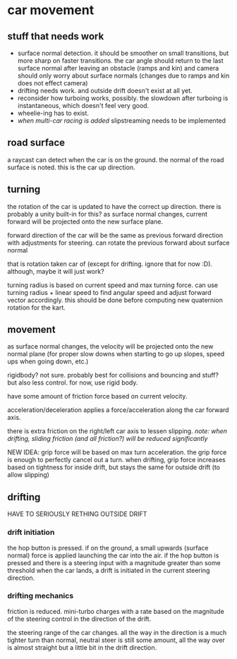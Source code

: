 # car movement
## stuff that needs work
- surface normal detection. it should be smoother on small transitions, but more sharp on faster transitions. the car angle should return to the last surface normal after leaving an obstacle (ramps and kin) and camera should only worry about surface normals (changes due to ramps and kin does not effect camera)
- drifting needs work. and outside drift doesn't exist at all yet.
- reconsider how turboing works, possibly. the slowdown after turboing is instantaneous, which doesn't feel very good.
- wheelie-ing has to exist.
- *when multi-car racing is added* slipstreaming needs to be implemented

## road surface
a raycast can detect when the car is on the ground. the normal of the road surface is noted. this is the car up direction.

## turning
the rotation of the car is updated to have the correct up direction. there is probably a unity built-in for this? as surface normal changes, current forward will be projected onto the new surface plane.

forward direction of the car will be the same as previous forward direction with adjustments for steering. can rotate the previous forward about surface normal 

that is rotation taken car of (except for drifting. ignore that for now :D). although, maybe it will just work?

turning radius is based on current speed and max turning force. can use turning radius + linear speed to find angular speed and adjust forward vector accordingly.
this should be done before computing new quaternion rotation for the kart.

## movement
as surface normal changes, the velocity will be projected onto the new normal plane (for proper slow downs when starting to go up slopes, speed ups when going down, etc.)

rigidbody? not sure. probably best for collisions and bouncing and stuff? but also less control. for now, use rigid body.

have some amount of friction force based on current velocity.

acceleration/deceleration applies a force/acceleration along the car forward axis.

there is extra friction on the right/left car axis to lessen slipping. *note: when drifting, sliding friction (and all friction?) will be reduced significantly*

NEW IDEA: grip force will be based on max turn acceleration. the grip force is enough to perfectly cancel out a turn. when drifting, grip force increases based on tightness for inside drift, but stays the same for outside drift (to allow slipping)

## drifting
HAVE TO SERIOUSLY RETHING OUTSIDE DRIFT

### drift initiation
the hop button is pressed. if on the ground, a small upwards (surface normal) force is applied launching the car into the air.
if the hop button is pressed and there is a steering input with a magnitude greater than some threshold when the car lands, a drift is initiated in the current steering direction.

### drifting mechanics
friction is reduced. mini-turbo charges with a rate based on the magnitude of the steering control in the direction of the drift.

the steering range of the car changes. all the way in the direction is a much tighter turn than normal, neutral steer is still some amount, all the way over is almost straight but a little bit in the drift direction.

